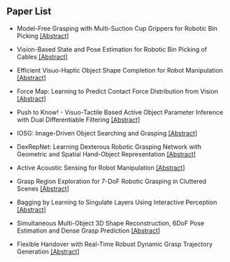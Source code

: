 ## Paper List

- Model-Free Grasping with Multi-Suction Cup Grippers for Robotic Bin Picking
[[Abstract]](https://events.infovaya.com/presentation?id=105272)

- Vision-Based State and Pose Estimation for Robotic Bin Picking of Cables
[[Abstract]](https://events.infovaya.com/presentation?id=105275)

- Efficient Visuo-Haptic Object Shape Completion for Robot Manipulation
[[Abstract]](https://events.infovaya.com/presentation?id=105278)

- Force Map: Learning to Predict Contact Force Distribution from Vision
[[Abstract]](https://events.infovaya.com/presentation?id=105281)

- Push to Know! - Visuo-Tactile Based Active Object Parameter Inference with Dual Differentiable Filtering
[[Abstract]](https://events.infovaya.com/presentation?id=105284)

- IOSG: Image-Driven Object Searching and Grasping
[[Abstract]](https://events.infovaya.com/presentation?id=105287)

- DexRepNet: Learning Dexterous Robotic Grasping Network with Geometric and Spatial Hand-Object Representation
[[Abstract]](https://events.infovaya.com/presentation?id=105290)

- Active Acoustic Sensing for Robot Manipulation
[[Abstract]](https://events.infovaya.com/presentation?id=105293)

- Grasp Region Exploration for 7-DoF Robotic Grasping in Cluttered Scenes
[[Abstract]](https://events.infovaya.com/presentation?id=105296)

- Bagging by Learning to Singulate Layers Using Interactive Perception
[[Abstract]](https://events.infovaya.com/presentation?id=105299)

- Simultaneous Multi-Object 3D Shape Reconstruction, 6DoF Pose Estimation and Dense Grasp Prediction
[[Abstract]](https://events.infovaya.com/presentation?id=105302)

- Flexible Handover with Real-Time Robust Dynamic Grasp Trajectory Generation
[[Abstract]](https://events.infovaya.com/presentation?id=105305)

